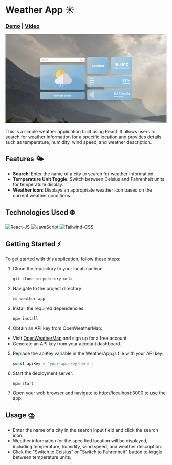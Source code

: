 # Weather App ☀️

### [Demo](https://weather-app-0xayushm.vercel.app/) | [Video](https://youtu.be/0ls5DqBSaVo)

<img src='./public/readme.png'> 

This is a simple weather application built using React. It allows users to search for weather information for a specific location and provides details such as temperature, humidity, wind speed, and weather description.

## Features 🌤️

- **Search**: Enter the name of a city to search for weather information.
- **Temperature Unit Toggle**: Switch between Celsius and Fahrenheit units for temperature display.
- **Weather Icon**: Displays an appropriate weather icon based on the current weather conditions.

## Technologies Used ❄️

![React-JS](https://img.shields.io/badge/ReactJs-20232A?style=for-the-badge&logo=react&logoColor=61DAFB)
![JavaScript](https://img.shields.io/badge/JavaScript-323330?style=for-the-badge&logo=javascript&logoColor=F7DF1E)
![Tailwind-CSS](https://img.shields.io/badge/Tailwind-ff6666?style=for-the-badge&logo=tailwindcss&logoColor=61DAFB)


## Getting Started ⚡️

To get started with this application, follow these steps:

1. Clone the repository to your local machine:

   ```bash
   git clone <repository-url>
   ```

2. Navigate to the project directory:

    ```bash
    cd weather-app
    ```
3. Install the required dependencies:
    ```bash
    npm install
    ```
4. Obtain an API key from OpenWeatherMap:

- Visit [OpenWeatherMap](https://openweathermap.org/api) and sign up for a free account.
- Generate an API key from your account dashboard.

5. Replace the apiKey variable in the WeatherApp.js file with your API key:
    ```javascript
    const apiKey = 'your-api-key-here';
    ```
6. Start the deployment server:
    ```bash
    npm start
    ```
7. Open your web browser and navigate to http://localhost:3000 to use the app.

## Usage ⛈️

- Enter the name of a city in the search input field and click the search icon.
- Weather information for the specified location will be displayed, including temperature, humidity, wind speed, and weather description.
- Click the "Switch to Celsius" or "Switch to Fahrenheit" button to toggle between temperature units.


